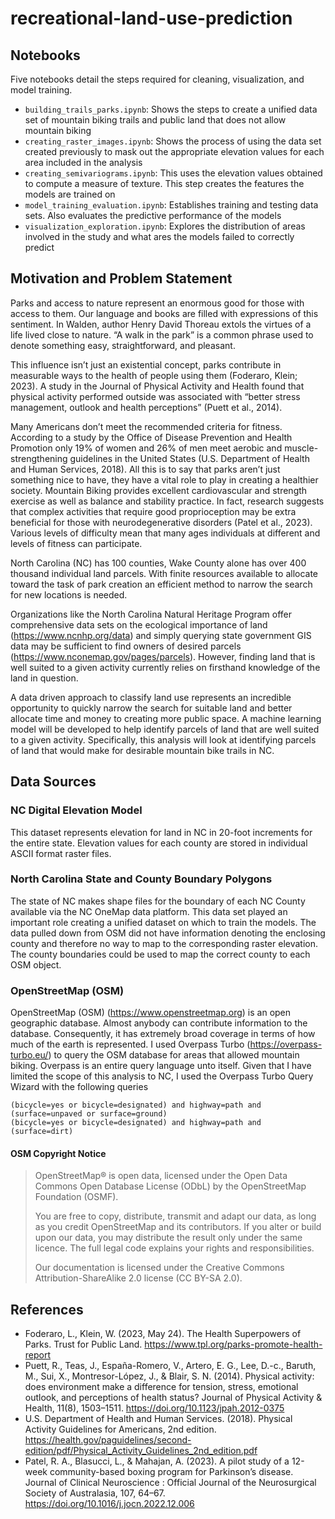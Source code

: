 # recreational-land-use-prediction

## Notebooks

Five notebooks detail the steps required for cleaning, visualization, and model training.

- `building_trails_parks.ipynb`: Shows the steps to create a unified data set of mountain biking trails and public land that does not allow mountain biking
- `creating_raster_images.ipynb`: Shows the process of using the data set created previously to mask out the appropriate elevation values for each area included in the analysis
- `creating_semivariograms.ipynb`: This uses the elevation values obtained to compute a measure of texture. This step creates the features the models are trained on
- `model_training_evaluation.ipynb`: Establishes training and testing data sets. Also evaluates the predictive performance of the models
- `visualization_exploration.ipynb`: Explores the distribution of areas involved in the study and what ares the models failed to correctly predict

## Motivation and Problem Statement

Parks and access to nature represent an enormous good for those with access to them. Our language and books are filled with expressions of this sentiment. In Walden, author Henry David Thoreau extols the virtues of a life lived close to nature. “A walk in the park” is a common phrase used to denote something easy, straightforward, and pleasant.

This influence isn’t just an existential concept, parks contribute in measurable ways to the health of people using them (Foderaro, Klein; 2023). A study in the Journal of Physical Activity and Health found that physical activity performed outside was associated with “better stress management, outlook and health perceptions” (Puett et al., 2014).

Many Americans don’t meet the recommended criteria for fitness. According to a study by the Office of Disease Prevention and Health Promotion only 19% of women and 26% of men meet aerobic and muscle-strengthening guidelines in the United States (U.S. Department of Health and Human Services, 2018). All this is to say that parks aren’t just something nice to have, they have a vital role to play in creating a healthier society. Mountain Biking provides excellent cardiovascular and strength exercise as well as balance and stability practice. In fact, research suggests that complex activities that require good proprioception may be extra beneficial for those with neurodegenerative disorders (Patel et al., 2023). Various levels of difficulty mean that many ages individuals at different and levels of fitness can participate.

North Carolina (NC) has 100 counties, Wake County alone has over 400 thousand individual land parcels. With finite resources available to allocate toward the task of park creation an efficient method to narrow the search for new locations is needed.

Organizations like the North Carolina Natural Heritage Program offer comprehensive data sets on the ecological importance of land (https://www.ncnhp.org/data) and simply querying state government GIS data may be sufficient to find owners of desired parcels (https://www.nconemap.gov/pages/parcels). However, finding land that is well suited to a given activity currently relies on firsthand knowledge of the land in question.

A data driven approach to classify land use represents an incredible opportunity to quickly narrow the search for suitable land and better allocate time and money to creating more public space. A machine learning model will be developed to help identify parcels of land that are well suited to a given activity. Specifically, this analysis will look at identifying parcels of land that would make for desirable mountain bike trails in NC.

## Data Sources

### NC Digital Elevation Model

This dataset represents elevation for land in NC in 20-foot increments for the entire state. Elevation values for each county are stored in individual ASCII format raster files.

### North Carolina State and County Boundary Polygons

The state of NC makes shape files for the boundary of each NC County available via the NC OneMap data platform. This data set played an important role creating a unified dataset on which to train the models. The data pulled down from OSM did not have information denoting the enclosing county and therefore no way to map to the corresponding raster elevation. The county boundaries could be used to map the correct county to each OSM object.

### OpenStreetMap (OSM)

OpenStreetMap (OSM) (https://www.openstreetmap.org) is an open geographic database. Almost anybody can contribute information to the database. Consequently, it has extremely broad coverage in terms of how much of the earth is represented. I used Overpass Turbo (https://overpass-turbo.eu/) to query the OSM database for areas that allowed mountain biking. Overpass is an entire query language unto itself. Given that I have limited the scope of this analysis to NC, I used the Overpass Turbo Query Wizard with the following queries 

```
(bicycle=yes or bicycle=designated) and highway=path and (surface=unpaved or surface=ground)
(bicycle=yes or bicycle=designated) and highway=path and (surface=dirt)
```

#### OSM Copyright Notice

>OpenStreetMap® is open data, licensed under the Open Data Commons Open Database License (ODbL) by the OpenStreetMap Foundation (OSMF).
>
>You are free to copy, distribute, transmit and adapt our data, as long as you credit OpenStreetMap and its contributors. If you alter or build upon our data, you may distribute the result only under the same licence. The full legal code explains your rights and responsibilities.
>
>Our documentation is licensed under the Creative Commons Attribution-ShareAlike 2.0 license (CC BY-SA 2.0). 

## References

- Foderaro, L., Klein, W. (2023, May 24). The Health Superpowers of Parks. Trust for Public Land. https://www.tpl.org/parks-promote-health-report
- Puett, R., Teas, J., España-Romero, V., Artero, E. G., Lee, D.-c., Baruth, M., Sui, X., Montresor-López, J., & Blair, S. N. (2014). Physical activity: does environment make a difference for tension, stress, emotional outlook, and perceptions of health status? Journal of Physical Activity & Health, 11(8), 1503–1511. https://doi.org/10.1123/jpah.2012-0375
- U.S. Department of Health and Human Services. (2018). Physical Activity Guidelines for Americans, 2nd edition. https://health.gov/paguidelines/second-edition/pdf/Physical_Activity_Guidelines_2nd_edition.pdf
- Patel, R. A., Blasucci, L., & Mahajan, A. (2023). A pilot study of a 12-week community-based boxing program for Parkinson’s disease. Journal of Clinical Neuroscience : Official Journal of the Neurosurgical Society of Australasia, 107, 64–67. https://doi.org/10.1016/j.jocn.2022.12.006

